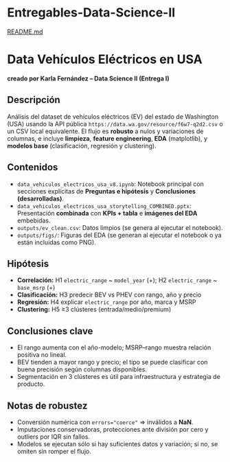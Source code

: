 # Entregables-Data-Science-II
[README.md](https://github.com/user-attachments/files/22391995/README.md)
# Data Vehículos Eléctricos en USA

**creado por Karla Fernández – Data Science II (Entrega I)**

## Descripción
Análisis del dataset de vehículos eléctricos (EV) del estado de Washington (USA) usando la API pública `https://data.wa.gov/resource/f6w7-q2d2.csv` o un CSV local equivalente. El flujo es **robusto** a nulos y variaciones de columnas, e incluye **limpieza**, **feature engineering**, **EDA** (matplotlib), y **modelos base** (clasificación, regresión y clustering).

## Contenidos
- `data_vehiculos_electricos_usa_v8.ipynb`: Notebook principal con secciones explícitas de **Preguntas e hipótesis** y **Conclusiones (desarrolladas)**.  
- `data_vehiculos_electricos_usa_storytelling_COMBINED.pptx`: Presentación **combinada** con **KPIs + tabla** e **imágenes del EDA** embebidas.  
- `outputs/ev_clean.csv`: Datos limpios (se genera al ejecutar el notebook).  
- `outputs/figs/`: Figuras del EDA (se generan al ejecutar el notebook o ya están incluidas como PNG).

## Hipótesis
- **Correlación:** H1 `electric_range` ~ `model_year` (+); H2 `electric_range` ~ `base_msrp` (+)  
- **Clasificación:** H3 predecir BEV vs PHEV con rango, año y precio  
- **Regresión:** H4 explicar `electric_range` por año, marca y MSRP  
- **Clustering:** H5 ≥3 clústeres (entrada/medio/premium)

## Conclusiones clave
- El rango aumenta con el año-modelo; MSRP–rango muestra relación positiva no lineal.  
- BEV tienden a mayor rango y precio; el tipo se puede clasificar con buena precisión según columnas disponibles.  
- Segmentación en 3 clústeres es útil para infraestructura y estrategia de producto.

## Notas de robustez
- Conversión numérica con `errors="coerce"` ⇒ inválidos a **NaN**.  
- Imputaciones conservadoras, protecciones ante división por cero y outliers por IQR sin fallos.  
- Modelos se ejecutan sólo si hay suficientes datos y variación; si no, se omiten sin romper el flujo.


